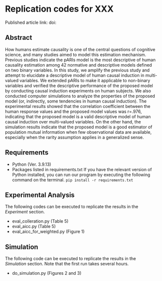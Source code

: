 # Replication codes for XXX

Published article link: doi:

## Abstract

How humans estimate causality is one of the central questions of cognitive science, and many studies aimed to model this estimation mechanism. Previous studies indicate the pARIs model is the most descriptive of human causality estimation among 42 normative and descriptive models defined on two binary variables. In this study, we amplify the previous study and attempt to elucidate a descriptive model of human causal induction in multi-valued variables. We extended pARIs to make it applicable to non-binary variables and verified the descriptive performance of the proposed model by conducting causal induction experiments on human subjects. We also conducted computer simulations to analyze the properties of the proposed model (or, indirectly, some tendencies in human causal induction). The experimental results showed that the correlation coefficient between the human response values and the proposed model values was r=.976, indicating that the proposed model is a valid descriptive model of human causal induction over multi-valued variables. On the other hand, the simulation results indicate that the proposed model is a good estimator of population mutual information when few observational data are available, especially when the rarity assumption applies in a generalized sense.

## Requirements

- Python (Ver. 3.9.13)
- Packages listed in requirements.txt
    If you have the relevant version of Python installed, you can run our program by executing the following command on the terminal.
    ```pip install -r requirements.txt```

## Experimental Analysis

The following codes can be executed to replicate the results in the _Experiment_ section.

- eval_colleration.py (Table 5)
- eval_aicc.py (Table 5)
- eval_aicc_for_weighted.py (Figure 1)

## Simulation

The following code can be executed to replicate the results in the _Simulation_ section.
Note that the first run takes several hours.

- do_simulation.py (Figures 2 and 3)
